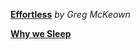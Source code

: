 **[Effortless](effortless/effortless.md)** _by Greg McKeown_<br/>


**[Why we Sleep](why_we_sleep/sleep.md)**
